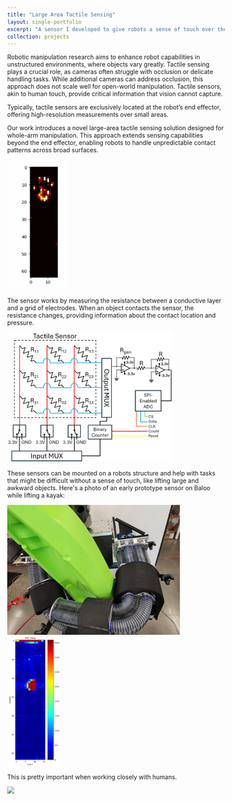 ```yaml
---
title: "Large Area Tactile Sensing"
layout: single-portfolio
excerpt: "A sensor I developed to give robots a sense of touch over their entire structure. <br/><br/><img src='/images/tactile_sensor_block_diagram.png' width='700'>"
collection: projects
---
```



Robotic manipulation research aims to enhance robot capabilities in unstructured environments, where objects vary greatly. Tactile sensing plays a crucial role, as cameras often struggle with occlusion or delicate handling tasks. While additional cameras can address occlusion, this approach does not scale well for open-world manipulation. Tactile sensors, akin to human touch, provide critical information that vision cannot capture.

Typically, tactile sensors are exclusively located at the robot’s end effector, offering high-resolution measurements over small areas. 

Our work introduces a novel large-area tactile sensing solution designed for whole-arm manipulation. This approach extends sensing capabilities beyond the end effector, enabling robots to handle unpredictable contact patterns across broad surfaces.

<img src='/images/hand_tactile_plot.png' height="300">


The sensor works by measuring the resistance between a conductive layer and a grid of electrodes. When an object contacts the sensor, the resistance changes, providing information about the contact location and pressure.

<img src="/images/tactile_sensor_block_diagram.png" height="300">

These sensors can be mounted on a robots structure and help with tasks that might be difficult without a sense of touch, like lifting large and awkward objects. Here's a photo of an early prototype sensor on Baloo while lifting a kayak:



<p float="left">
  <img src="/images/baloo-kayak-tactile.png" height="300" />
  <img src="/images/kayak-tactile-output.png" height="300" /> 
</p>

This is pretty important when working closely with humans. 

<image src='/images/dallin-baloo-hug.jpg' height="300">